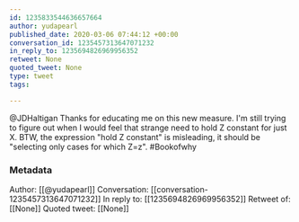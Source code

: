 ```yaml
---
id: 1235833544636657664
author: yudapearl
published_date: 2020-03-06 07:44:12 +00:00
conversation_id: 1235457313647071232
in_reply_to: 1235694826969956352
retweet: None
quoted_tweet: None
type: tweet
tags:

---
```


@JDHaltigan Thanks for educating me on this new measure. I'm still trying to figure out when I would feel that strange need to hold Z constant for just X. BTW, the expression "hold Z constant" is misleading, it should be "selecting only cases for which Z=z". #Bookofwhy

### Metadata

Author: [[@yudapearl]]
Conversation: [[conversation-1235457313647071232]]
In reply to: [[1235694826969956352]]
Retweet of: [[None]]
Quoted tweet: [[None]]
